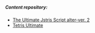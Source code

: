 ##### Content repository:
* [The Ultimate Jstris Script alter-ver. 2](https://greasyfork.org/en/scripts/395128-the-ultimate-jstris-script-alter-ver-2)
* [Tetris Ultimate](https://greasyfork.org/en/scripts/394552-tetris-ultimate-theme)
